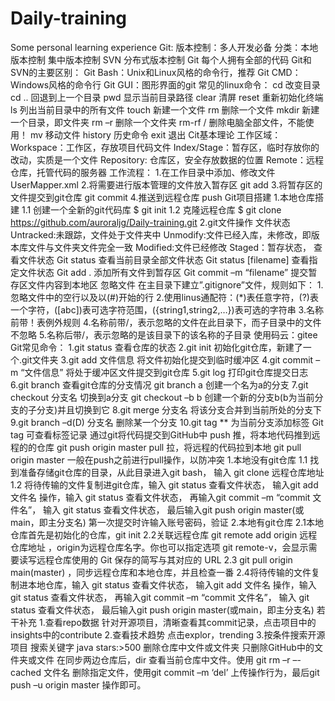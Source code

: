 # Daily-training
Some personal learning experience
Git:
版本控制：多人开发必备
分类：本地版本控制
		集中版本控制  SVN
		分布式版本控制  Git 每个人拥有全部的代码
Git和SVN的主要区别：
Git Bash：Unix和Linux风格的命令行，推荐
Git CMD：Windows风格的命令行
Git GUI：图形界面的git
常见的linux命令：
cd 改变目录
cd .. 回退到上一个目录
pwd 显示当前目录路径
clear 清屏
reset 重新初始化终端
ls 列出当前目录中的所有文件
touch 新建一个文件
rm 删除一个文件
mkdir 新建一个目录，即文件夹
rm –r 删除一个文件夹
rm-rf / 删除电脑全部文件，不能使用！
mv 移动文件
history 历史命令
exit 退出
Cit基本理论
工作区域：
Workspace：工作区，存放项目代码文件
Index/Stage：暂存区，临时存放你的改动，实质是一个文件
Repository: 仓库区，安全存放数据的位置
Remote：远程仓库，托管代码的服务器
工作流程：
1.在工作目录中添加、修改文件   UserMapper.xml
2.将需要进行版本管理的文件放入暂存区   git add
3.将暂存区的文件提交到git仓库  git commit
4.推送到远程仓库   push
Git项目搭建
1.本地仓库搭建
1.1 创建一个全新的git代码库
$ git init
1.2 克隆远程仓库
$ git clone https://github.com/auroraljg/Daily-training.git
2.git文件操作
文件状态
Untracked:未跟踪，文件处于文件夹中
Unmodify:文件已经入库，未修改，即版本库文件与文件夹文件完全一致
Modified:文件已经修改
Staged：暂存状态，
查看文件状态
Git status  查看当前目录全部文件状态
Git status [filename] 查看指定文件状态
Git add . 添加所有文件到暂存区
Git commit –m “filename”  提交暂存区文件内容到本地区 
忽略文件
在主目录下建立”.gitignore”文件，规则如下：
1.忽略文件中的空行以及以(#)开始的行
2.使用linus通配符：(*)表任意字符，(?)表一个字符，([abc])表可选字符范围，({string1,string2,…})表可选的字符串
3.名称前带！表例外规则
4.名称前带/，表示忽略的文件在此目录下，而子目录中的文件不忽略
5.名称后带/，表示忽略的是该目录下的该名称的子目录
使用码云：gitee
Git常见命令：
1.git status
查看仓库的状态
2.git init
初始化git仓库，新建了一个.git文件夹
3.git add 文件信息
将文件初始化提交到临时缓冲区
4.git commit –m “文件信息”
将处于缓冲区文件提交到git仓库
5.git log
打印git仓库提交日志
6.git branch
查看git仓库的分支情况
	git branch a  创建一个名为a的分支
7.git checkout 分支名
切换到a分支
	git checkout –b b 创建一个新的分支b(b为当前分支的子分支)并且切换到它
8.git merge 分支名
将该分支合并到当前所处的分支下
9.git branch –d(D) 分支名
删除某一个分支
10.git tag **
为当前分支添加标签
	Git tag 可查看标签记录
通过git将代码提交到GitHub中
push  推，将本地代码推到远程的的仓库
		git push origin master
pull   拉，将远程的代码拉到本地
 		git pull origin master
一般在push之前进行pull操作，以防冲突
1.本地没有git仓库
1.1 找到准备存储git仓库的目录，从此目录进入git bash，
	输入 git clone 远程仓库地址
1.2 将待传输的文件复制进git仓库，输入 git status 查看文件状态，
	输入git add 文件名 操作，输入 git status 查看文件状态，
再输入git commit –m “commit  文件名”， 输入 git status 查看文件状态，
	最后输入git push origin master(或main，即主分支名)
	第一次提交时许输入账号密码，验证
2.本地有git仓库
2.1本地仓库首先是初始化的仓库，git init
2.2关联远程仓库 git remote add origin 远程仓库地址 ，origin为远程仓库名字。你也可以指定选项 git remote-v，会显示需要读写远程仓库使用的 Git 保存的简写与其对应的 URL
2.3 git pull origin main(master) ，同步远程仓库和本地仓库，并且检查一番
2.4将待传输的文件复制进本地仓库，输入 git status 查看文件状态，
	输入git add 文件名 操作，输入 git status 查看文件状态，
再输入git commit –m “commit  文件名”， 输入 git status 查看文件状态，
	最后输入git push origin master(或main，即主分支名)
若干补充
1.查看repo数据
针对开源项目，清晰查看其commit记录，点击项目中的insights中的contribute
2.查看技术趋势
点击explor，trending
3.按条件搜索开源项目
搜索关键字 java stars:>500
删除仓库中文件或文件夹
只删除GitHub中的文件夹或文件
	在同步两边仓库后，dir 查看当前仓库中文件。使用 git rm –r –-cached 文件名 删除指定文件，使用git commit –m ‘del’ 上传操作行为，最后git push –u origin master 操作即可。

